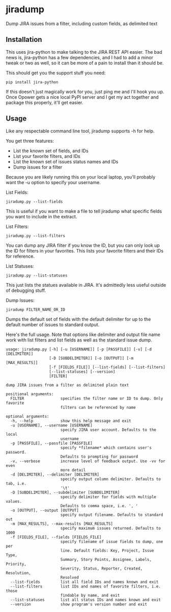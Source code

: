 jiradump
========

Dump JIRA issues from a filter, including custom fields, as delimited text

Installation
------------

This uses jira-python to make talking to the JIRA REST API easier. The bad news
is, jira-python has a few dependencies, and I had to add a minor tweak or two
as well, so it can be more of a pain to install than it should be.

This should get you the support stuff you need:

    pip install jira-python

If this doesn't just magically work for you, just ping me and I'll hook you up.
Once Opower gets a nice local PyPI server and I get my act together and package
this properly, it'll get easier.


Usage
-----

Like any respectable command line tool, jiradump supports -h for help.

You get three features:

* List the known set of fields, and IDs
* List your favorite filters, and IDs
* List the known set of issues status names and IDs
* Dump issues for a filter

Because you are likely running this on your local laptop, you'll probably want
the -u option to specify your username.

List Fields:

    jiradump.py --list-fields

This is useful if you want to make a file to tell jiradump what specific fields
you want to include in the extract.

List Filters:

    jiradump.py --list-filters

You can dump any JIRA filter if you know the ID, but you can only look up the
ID for filters in your favorites. This lists your favorite filters and their
IDs for reference.

List Statuses:

    jiradump.py --list-statuses

This just lists the statues available in JIRA. It's admittedly less useful
outside of debugging stuff.

Dump Issues:

    jiradump FILTER_NAME_OR_ID

Dumps the default set of fields with the default delimiter for up to the
default number of issues to standard output.

Here's the full usage. Note that options like delimiter and output file name
work with list filters and list fields as well as the standard issue dump.

    usage: jiradump.py [-h] [-u [USERNAME]] [-p [PASSFILE]] [-v] [-d [DELIMITER]]
                       [-D [SUBDELIMITER]] [-o [OUTPUT]] [-m [MAX_RESULTS]]
                       [-f [FIELDS_FILE]] [--list-fields] [--list-filters]
                       [--list-statuses] [--version]
                       [FILTER]

    dump JIRA issues from a filter as delimited plain text

    positional arguments:
      FILTER                specifies the filter name or ID to dump. Only favorite
                            filters can be referenced by name

    optional arguments:
      -h, --help            show this help message and exit
      -u [USERNAME], --username [USERNAME]
                            specify JIRA user account. Defaults to the local
                            username
      -p [PASSFILE], --passfile [PASSFILE]
                            specify *filename* which contains user's password.
                            Defaults to prompting for password
      -v, --verbose         increase level of feedback output. Use -vv for even
                            more detail
      -d [DELIMITER], --delimiter [DELIMITER]
                            specify output column delimiter. Defaults to tab, i.e.
                            '\t'
      -D [SUBDELIMITER], --subdelimiter [SUBDELIMITER]
                            specify delimiter for fields with multiple values.
                            Defaults to comma space, i.e. ', '
      -o [OUTPUT], --output [OUTPUT]
                            specify output filename. Defaults to standard out
      -m [MAX_RESULTS], --max-results [MAX_RESULTS]
                            specify maximum issues returned. Defaults to 1000
      -f [FIELDS_FILE], --fields [FIELDS_FILE]
                            specify filename of issue fields to dump, one per
                            line. Default fields: Key, Project, Issue Type,
                            Summary, Story Points, Assignee, Labels, Priority,
                            Severity, Status, Reporter, Created, Resolution,
                            Resolved
      --list-fields         list all field IDs and names known and exit
      --list-filters        list IDs and names of favorite filters, i.e. those
                            findable by name, and exit
      --list-statuses       list all status IDs and names known and exit
      --version             show program's version number and exit
